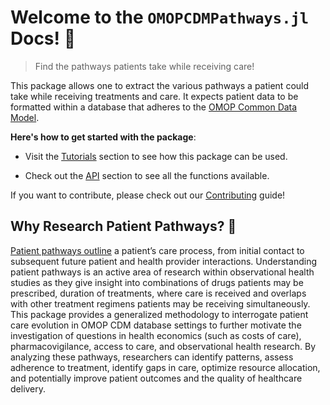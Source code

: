 # Welcome to the `OMOPCDMPathways.jl` Docs! 👋

> Find the pathways patients take while receiving care!

This package allows one to extract the various pathways a patient could take while receiving treatments and care. 
It expects patient data to be formatted within a database that adheres to the [OMOP Common Data Model](https://www.ohdsi.org/data-standardization/the-common-data-model/). 

**Here's how to get started with the package**: 

- Visit the [Tutorials](https://github.com/JuliaHealth/OMOPCDMPathways.jl/blob/main/docs/src/tutorials.md) section to see how this package can be used.

- Check out the [API](https://github.com/JuliaHealth/OMOPCDMPathways.jl/blob/main/docs/src/api.md) section to see all the functions available. 

If you want to contribute, please check out our [Contributing](https://github.com/JuliaHealth/OMOPCDMPathways.jl/blob/main/docs/src/contributing.md) guide!

## Why Research Patient Pathways? 🤔

[Patient pathways outline](https://bmcpsychiatry.biomedcentral.com/articles/10.1186/s12888-019-2418-7) a patient’s care process, from initial contact to subsequent future patient and health provider interactions.
Understanding patient pathways is an active area of research within observational health studies as they give insight into combinations of drugs patients may be prescribed, duration of treatments, where care is received and overlaps with other treatment regimens patients may be receiving simultaneously.
This package provides a generalized methodology to interrogate patient care evolution in OMOP CDM database settings to further motivate the investigation of questions in health economics (such as costs of care), pharmacovigilance, access to care, and observational health research.
By analyzing these pathways, researchers can identify patterns, assess adherence to treatment, identify gaps in care, optimize resource allocation, and potentially improve patient outcomes and the quality of healthcare delivery.
